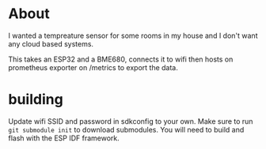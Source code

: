 # About
I wanted a tempreature sensor for some rooms in my house and I don't want any cloud based systems.

This takes an ESP32 and a BME680, connects it to wifi then hosts on prometheus exporter on /metrics to export the data.

# building
Update wifi SSID and password in sdkconfig to your own.
Make sure to run `git submodule init` to download submodules.
You will need to build and flash with the ESP IDF framework.

